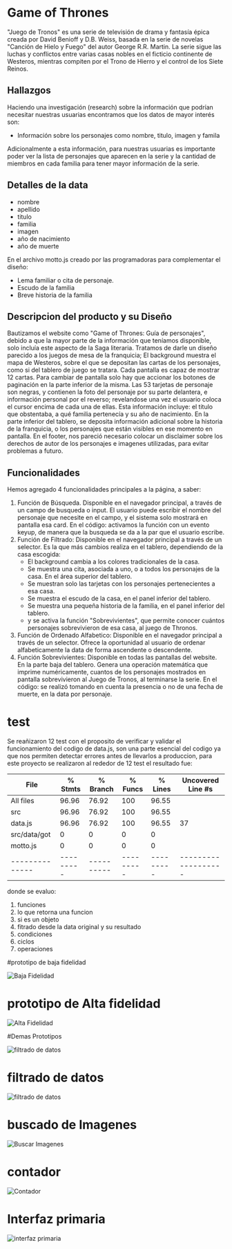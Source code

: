 # Game of Thrones

"Juego de Tronos" es una serie de televisión de drama y
fantasía épica creada por David Benioff y D.B. Weiss,
basada en la serie de novelas "Canción de Hielo y Fuego"
del autor George R.R. Martin. La serie sigue las luchas y
conflictos entre varias casas nobles en el ficticio continente
de Westeros, mientras compiten por el Trono de Hierro y el
control de los Siete Reinos.

## Hallazgos

Haciendo una investigación (research) sobre la
información que podrían necesitar nuestras
usuarias encontramos que los datos de mayor
interés son:

- Información sobre los personajes como nombre,
titulo, imagen y famila

Adicionalmente a esta información, para nuestras usuarias es importante poder
ver la lista de personajes que aparecen en
la serie y la cantidad de miembros en cada familia para
tener mayor información de la serie.

## Detalles de la data

- nombre
- apellido
- titulo
- familia
- imagen
- año de nacimiento
- año de muerte

En el archivo motto.js creado por las programadoras para complementar el diseño:
- Lema familiar o cita de personaje.
- Escudo de la familia
- Breve historia de la familia
## Descripcion del producto y su Diseño
Bautizamos el website como "Game of Thrones: Guía de personajes", debido a que la mayor parte de la información que teníamos disponible, solo incluía este aspecto de la Saga literaria.
Tratamos de darle un diseño parecido a los juegos de mesa de la franquicia;  El background muestra el mapa de Westeros, sobre el que se depositan  las cartas de los personajes, como si del tablero de juego se tratara.
Cada pantalla es capaz de mostrar 12 cartas. Para cambiar de pantalla solo hay que accionar los botones de paginación en la parte inferior de la misma.
Las 53 tarjetas de personaje son negras,  y contienen la foto del personaje por su parte delantera, e información personal por el reverso; revelandose una vez el usuario coloca el cursor encima de cada una de ellas.  Esta información incluye: el titulo que obstentaba, a qué familia pertenecía y su año de nacimiento.
 En la parte inferior del tablero,  se deposita información adicional sobre la historia de la franquicia, o  los personajes que están visibles en ese momento en pantalla.
 En el footer, nos pareció necesario colocar un disclaimer sobre los derechos de autor de los personajes e imagenes utilizadas, para evitar problemas a futuro.

## Funcionalidades

  Hemos agregado 4 funcionalidades principales a la página, a saber:
  1. Función de Búsqueda.
    Disponible en el navegador principal, a través de un campo de busqueda o input.
     El usuario puede escribir el nombre del personaje que necesite en el campo, y el sistema solo mostrará en pantalla esa card.
    En el código: activamos la función con un evento keyup, de manera que la busqueda se da a la par que el usuario escribe.
2.  Función de Filtrado:
    Disponible en el navegador principal a través de un selector.
    Es la que más cambios realiza en el tablero, dependiendo de la casa escogida:
    - El background cambia a los colores tradicionales de la casa.
    - Se muestra una cita, asociada a uno, o a todos los personajes de la casa. En el área superior del tablero.
    - Se muestran solo las tarjetas con los personajes pertenecientes a esa casa.
    - Se muestra el escudo de la casa, en el panel inferior del tablero.
    - Se muestra una pequeña historia de la familia, en el panel inferior del tablero.
    - y se activa la función "Sobrevivientes", que permite conocer cuántos personajes sobrevivieron de esa casa, al juego de Thronos.
3. Función de Ordenado Alfabetico:
    Disponible en el navegador principal a través de un selector.
    Ofrece la oportunidad al usuario de ordenar alfabeticamente la data de forma ascendente o descendente.
4. Función Sobrevivientes:
    Disponible en todas las pantallas del website. En la parte baja del tablero.
    Genera una operación matemática que imprime numéricamente, cuantos de los personajes mostrados en pantalla sobrevivieron al Juego de Tronos, al terminarse la serie.
    En el código: se realizó tomando en cuenta la presencia o no de una fecha de muerte, en la data por personaje.

# test 

Se reañizaron 12 test con el proposito de verificar y validar el funcionamiento del codigo de data.js, son una parte esencial del codigo ya que nos permiten detectar errores antes de llevarlos a produccion, para este proyecto se realizaron al rededor de 12 test el resultado fue:


File          | % Stmts | % Branch | % Funcs | % Lines | Uncovered Line #s                                                       
--------------|---------|----------|---------|---------|-------------------
All files     |   96.96 |    76.92 |     100 |   96.55 | 
 src          |   96.96 |    76.92 |     100 |   96.55 | 
  data.js     |   96.96 |    76.92 |     100 |   96.55 | 37
 src/data/got |       0 |        0 |       0 |       0 | 
  motto.js    |       0 |        0 |       0 |       0 | 
--------------|---------|----------|---------|---------|------------------- 

donde se evaluo:

1. funciones 
2. lo que retorna una funcion
3. si es un objeto
4. fitrado desde la data original y su resultado
5. condiciones 
6. ciclos 
7. operaciones 

#prototipo de baja fidelidad

![Baja Fidelidad](../imagenes/pro_bajaFidelidad.jpeg)

# prototipo de Alta fidelidad

![Alta Fidelidad](../imagenes/pro_altaFide.jpg)

#Demas Prototipos

![filtrado de datos](../imagenes/altafi1.png)

#  filtrado de datos

![filtrado de datos](../imagenes/altafi2.png)

# buscado de Imagenes

![Buscar Imagenes](../imagenes/altafi3.png)

# contador

![Contador](../imagenes/altafi4.png)

# Interfaz primaria

![interfaz primaria](../imagenes/altafi5.png)